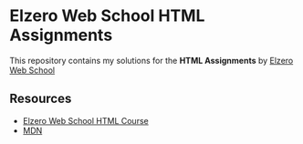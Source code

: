 # Elzero Web School HTML Assignments

This repository contains my solutions for the **HTML Assignments** by [Elzero Web School](https://elzero.org/category/assignments/html-assignments/)

## Resources

- [Elzero Web School HTML Course](https://www.youtube.com/watch?v=6QAELgirvjs&list=PLDoPjvoNmBAw_t_XWUFbBX-c9MafPk9ji)
- [MDN](https://developer.mozilla.org/en-US/docs/Learn_web_development/Core/Structuring_content)